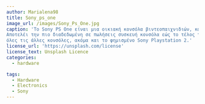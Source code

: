 ```yaml
---
author: Marialena98
title: Sony_ps_one
image_url: /images/Sony_Ps_One.jpg
caption: 'Το Sony PS One είναι μια οικιακή κονσόλα βιντεοπαιχνιδιών, κατασκευασμένη από την Sony Computer Entertainment.
Αποτελέι την πιο διαδεδωμένη σε πωλήσεις συσκευή κονσόλα εώς το τέλος του έτους 2000, ξεπερνώντας σε πωλήσεις 
όλες τις άλλες κονσόλες, ακόμα και το φημισμένο Sony Playstation 2.'
license_url: 'https://unsplash.com/license'
license_text: Unsplash Licence
categories:
  - hardware

tags:
  - Hardware
  - Electronics
  - Sony
---
```


